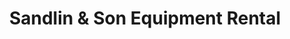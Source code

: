 ---
title: "Sandlin & Son Equipment Rental"
url: /idyllwild/sandlin-and-son-equipment-rental/
shop: doityourself
---
